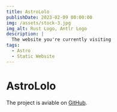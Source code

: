 ```yaml
---
title: AstroLolo
publishDate: 2023-02-09 00:00:00
img: /assets/stock-3.jpg
img_alt: Rust Logo, Antlr Logo
description: |
  The website you're currently visiting
tags:
  - Astro
  - Static Website
---
```

# AstroLolo

The project is aviable on [GitHub](https://github.com/lorisalx/astrololo).